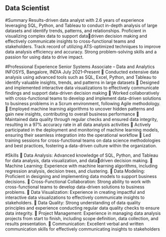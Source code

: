 ## Data Scientist

#Summary
Results-driven data analyst with 2.6 years of experience leveraging SQL, Python, and Tableau to conduct in-depth analysis 
of large datasets and identify trends, patterns, and relationships. Proficient in visualizing complex data to support datadriven decision making and effectively communicate insights to cross-functional teams and stakeholders. Track record of 
utilizing ATS-optimized techniques to improve data analysis efficiency and accuracy. Strong problem-solving skills and a 
passion for using data to drive impact.

#Professional Experience
Senior Systems Associate – Data and Analytics
INFOSYS, Bangalore, INDIA
July 2021–Present
 Conducted extensive data analysis using advanced tools such as SQL, Excel, Python, and Tableau to 
identify valuable insights, trends, and patterns in large datasets
 Designed and implemented interactive data visualizations to effectively communicate findings and 
support data-driven decision making
 Worked collaboratively with cross-functional teams to develop and implement data-driven solutions to 
business problems in a Scrum environment, following Agile methodology.
 Employed machine learning algorithms to uncover hidden patterns and gain new insights, contributing 
to overall business performance
 Maintained data quality through regular checks and ensured data integrity, resulting in a 97% accuracy 
rate in all data analysis activities
 Actively participated in the deployment and monitoring of machine learning models, ensuring their 
seamless integration into the operational workflow
 Led training sessions for cross-functional teams on data science methodologies and best practices, 
fostering a data-driven culture within the organization.

#Skills
 Data Analysis: Advanced knowledge of SQL, Python, and Tableau for data analysis, data visualization, and datadriven decision making.
 Machine Learning: Experience with machine learning algorithms, including regression analysis, decision trees, and 
clustering.
 Data Modeling: Proficient in designing and implementing data models to support business decisions.
 Cross-Functional Collaboration: Strong ability to work with cross-functional teams to develop data-driven 
solutions to business problems.
 Data Visualization: Experience in creating impactful and interactive data visualizations to effectively communicate 
insights to stakeholders.
 Data Quality: Strong understanding of data quality principles and experience conducting regular data quality 
checks to ensure data integrity.
 Project Management: Experience in managing data analysis projects from start to finish, including scope definition, 
data collection, and results presentation.
 Communication: Excellent verbal and written communication skills for effectively communicating 
insights to stakeholders
